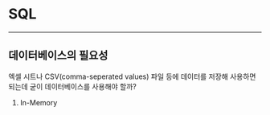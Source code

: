 # SQL
___

## 데이터베이스의 필요성
엑셀 시트나 CSV(comma-seperated values) 파일 등에 데이터를 저장해 사용하면 되는데 굳이 데이터베이스를 사용해야 할까?

1. In-Memory

